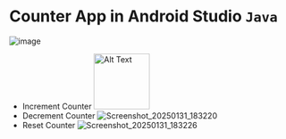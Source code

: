 # Counter App in Android Studio `Java`

![image](https://github.com/user-attachments/assets/ac1b65f0-3a3c-4594-b9ea-d4913299981a)

- Increment Counter
  <img src="[image-url](https://github.com/user-attachments/assets/f8e2dc7c-4dc0-420c-8d6c-8d5090fec892)" alt="Alt Text" height="100">
- Decrement Counter
  ![Screenshot_20250131_183220](https://github.com/user-attachments/assets/619fb6f8-4920-4dd3-8edf-e366fb6a283b)
- Reset Counter
  ![Screenshot_20250131_183226](https://github.com/user-attachments/assets/26e6fa9d-fabe-409e-a3e1-5a50f08b2b4c)

